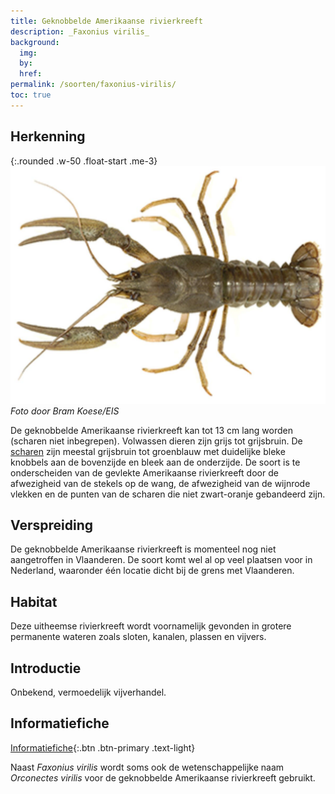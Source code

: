 ```yaml
---
title: Geknobbelde Amerikaanse rivierkreeft
description: _Faxonius virilis_
background:
  img: 
  by: 
  href: 
permalink: /soorten/faxonius-virilis/
toc: true
---
```


## Herkenning

{:.rounded .w-50 .float-start .me-3}
![photo](/assets/images/a_leptodactylus_BK.jpg)
_Foto door Bram Koese/EIS_

De geknobbelde Amerikaanse rivierkreeft kan tot 13 cm lang worden (scharen niet inbegrepen). Volwassen dieren zijn grijs tot grijsbruin. De [scharen](/determinatie/) zijn meestal grijsbruin tot groenblauw met duidelijke bleke knobbels aan de bovenzijde en bleek aan de onderzijde. De soort is te onderscheiden van de gevlekte Amerikaanse rivierkreeft door de afwezigheid van de stekels op de wang, de afwezigheid van de wijnrode vlekken en de punten van de scharen die niet zwart-oranje gebandeerd zijn.

## Verspreiding

De geknobbelde Amerikaanse rivierkreeft is momenteel nog niet aangetroffen in Vlaanderen. De soort komt wel al op veel plaatsen voor in Nederland, waaronder één locatie dicht bij de grens met Vlaanderen.

## Habitat

Deze uitheemse rivierkreeft wordt voornamelijk gevonden in grotere permanente wateren zoals sloten, kanalen, plassen en vijvers. 

## Introductie 

Onbekend, vermoedelijk vijverhandel.

## Informatiefiche

[Informatiefiche](https://www.iasregulation.be/771/download){:.btn .btn-primary .text-light}

Naast _Faxonius virilis_ wordt soms ook de wetenschappelijke naam _Orconectes virilis_ voor de geknobbelde Amerikaanse rivierkreeft gebruikt.
